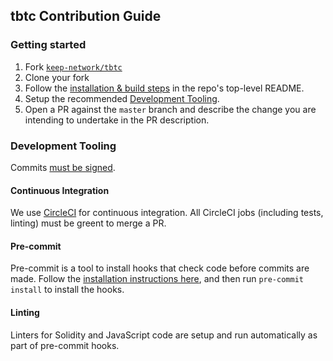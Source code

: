 ## tbtc Contribution Guide

### Getting started

1.  Fork [`keep-network/tbtc`](https://github.com/keep-network/tbtc)
2.  Clone your fork
3.  Follow the [installation & build steps](https://github.com/keep-network/tbtc/tree/master/implementation#setup) in the repo's top-level README.
4.  Setup the recommended [Development Tooling](#development-tooling).
5.  Open a PR against the `master` branch and describe the change you are intending to undertake in the PR description. 

### Development Tooling

Commits [must be signed](https://help.github.com/en/articles/about-commit-signature-verification).

#### Continuous Integration

We use [CircleCI](https://circleci.com) for continuous integration. All CircleCI jobs (including tests, linting) must be greent to merge a PR.

#### Pre-commit

Pre-commit is a tool to install hooks that check code before commits are made. Follow the [installation instructions here](https://pre-commit.com/), and then run ```pre-commit install``` to install the hooks.

#### Linting

Linters for Solidity and JavaScript code are setup and run automatically as part of pre-commit hooks.